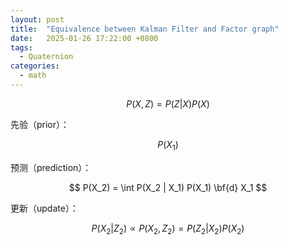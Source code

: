 ```yaml
---
layout: post
title:  "Equivalence between Kalman Filter and Factor graph"
date:   2025-01-26 17:22:00 +0800
tags: 
  - Quaternion
categories:
  - math
---
```


$$
P(X,Z) = P(Z|X)P(X)
$$

先验（prior）：

$$
P(X_1)
$$

预测（prediction）：

$$
P(X_2) = \int P(X_2 | X_1) P(X_1) \bf{d} X_1
$$

更新（update）：

$$
P(X_2 | Z_2) \propto P(X_2, Z_2) = P(Z_2 | X_2) P(X_2)
$$
